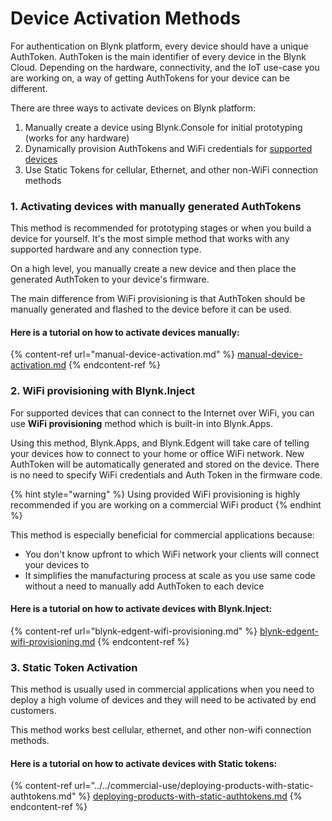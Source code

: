 # Device Activation Methods

For authentication on Blynk platform, every device should have a unique AuthToken. AuthToken is the main identifier of every device in the Blynk Cloud. Depending on the hardware, connectivity, and the IoT use-case you are working on, a way of getting AuthTokens for your device can be different.

There are three ways to activate devices on Blynk platform:

1. Manually create a device using Blynk.Console for initial prototyping (works for any hardware)
2. Dynamically provision AuthTokens and WiFi credentials for [supported devices](../../blynk.edgent/overview.md#hardware-supported-by-blynk.edgent)
3. Use Static Tokens for cellular, Ethernet, and other non-WiFi connection methods

### 1. Activating devices with manually generated AuthTokens

This method is recommended for prototyping stages or when you build a device for yourself. It's the most simple method that works with any supported hardware and any connection type.

On a high level, you manually create a new device and then place the generated AuthToken to your device's firmware.

The main difference from WiFi provisioning is that AuthToken should be manually generated and flashed to the device before it can be used.

#### Here is a tutorial on how to activate devices manually:

{% content-ref url="manual-device-activation.md" %}
[manual-device-activation.md](manual-device-activation.md)
{% endcontent-ref %}



### 2. WiFi provisioning with Blynk.Inject

For supported devices that can connect to the Internet over WiFi, you can use **WiFi provisioning** method which is built-in into Blynk.Apps.

Using this method, Blynk.Apps, and Blynk.Edgent will take care of telling your devices how to connect to your home or office WiFi network. New AuthToken will be automatically generated and stored on the device. There is no need to specify WiFi credentials and Auth Token in the firmware code.

{% hint style="warning" %}
Using provided WiFi provisioning is highly recommended if you are working on a commercial WiFi product
{% endhint %}

This method is especially beneficial for commercial applications because:

* You don't know upfront to which WiFi network your clients will connect your devices to
* It simplifies the manufacturing process at scale as you use same code without a need to manually add AuthToken to each device

#### Here is a tutorial on how to activate devices with Blynk.Inject:

{% content-ref url="blynk-edgent-wifi-provisioning.md" %}
[blynk-edgent-wifi-provisioning.md](blynk-edgent-wifi-provisioning.md)
{% endcontent-ref %}

### 3. Static Token Activation

This method is usually used in commercial applications when you need to deploy a high volume of devices and they will need to be activated by end customers.

This method works best cellular, ethernet, and other non-wifi connection methods.

#### Here is a tutorial on how to activate devices with Static tokens:

{% content-ref url="../../commercial-use/deploying-products-with-static-authtokens.md" %}
[deploying-products-with-static-authtokens.md](../../commercial-use/deploying-products-with-static-authtokens.md)
{% endcontent-ref %}
